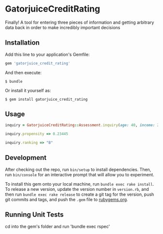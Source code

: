 # GatorjuiceCreditRating

Finally! A tool for entering three pieces of information and getting arbitrary data back in order to make incredibly important decisions


## Installation

Add this line to your application's Gemfile:

```ruby
gem 'gatorjuice_credit_rating'
```

And then execute:

    $ bundle

Or install it yourself as:

    $ gem install gatorjuice_credit_rating

## Usage
```ruby
inquiry = GatorjuiceCreditRating::Assessment.inquiry(age: 40, income: 25000, zipcode: 60626)

inquiry.propensity => 0.23445

inquiry.ranking => "B"
```
## Development

After checking out the repo, run `bin/setup` to install dependencies. Then, run `bin/console` for an interactive prompt that will allow you to experiment.

To install this gem onto your local machine, run `bundle exec rake install`. To release a new version, update the version number in `version.rb`, and then run `bundle exec rake release` to create a git tag for the version, push git commits and tags, and push the `.gem` file to [rubygems.org](https://rubygems.org).

## Running Unit Tests

cd into the gem's folder and run 'bundle exec rspec'
